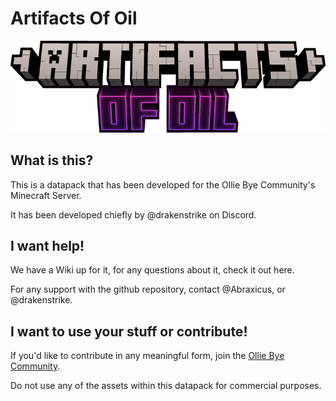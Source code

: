 # Artifacts Of Oil

![Artifacts of Oil Title Screen](artifactsrepo.png)

## What is this?

This is a datapack that has been developed for the Ollie Bye Community's Minecraft Server.


It has been developed chiefly by @drakenstrike on Discord.

## I want help!

We have a Wiki up for it, for any questions about it, check it out here.


For any support with the github repository, contact @Abraxicus, or @drakenstrike.

## I want to use your stuff or contribute!

If you'd like to contribute in any meaningful form, join the [Ollie Bye Community](https://discord.gg/93rgpVt).


Do not use any of the assets within this datapack for commercial purposes.
